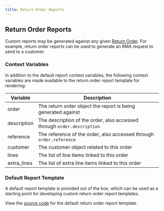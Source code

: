 ```yaml
---
title: Return Order Reports
---
```


## Return Order Reports

Custom reports may be generated against any given [Return Order](../sell/return.md). For example, return order reports can be used to generate an RMA request to send to a customer.

### Context Variables

In addition to the default report context variables, the following context variables are made available to the return order report template for rendering:

| Variable | Description |
| --- | --- |
| order | The return order object the report is being generated against |
| description | The description of the order, also accessed through `order.description` |
| reference | The reference of the order, also accessed through `order.reference` |
| customer | The customer object related to this order |
| lines | The list of line items linked to this order |
| extra_lines | The list of extra line items linked to this order |

### Default Report Template

A default report template is provided out of the box, which can be used as a starting point for developing custom return order report templates.

View the [source code](https://github.com/inventree/InvenTree/blob/master/InvenTree/report/templates/report/inventree_return_order_report_base.html) for the default return order report template.
